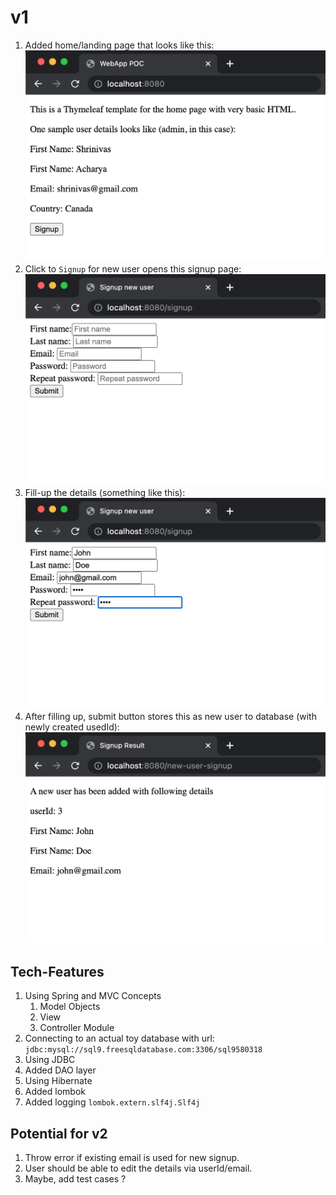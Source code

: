 # v1 #

1. Added home/landing page that looks like this: ![alt text](documentation/v1/v1_home.png "v1_home")
2. Click to ```Signup``` for new user opens this signup
   page: ![alt text](documentation/v1/v1_user_signup_page.png "v1_user_signup_page")
3. Fill-up the details  (something like
   this): ![alt text](documentation/v1/v1_user_signup_POST.png "v1_user_signup_POST")
4. After filling up, submit button stores this as new user to database (with newly created
   usedId): </br><img src="documentation/v1/v1_user_signup_result.png" alt="drawing" width="500"/>

## Tech-Features ##

1. Using Spring and MVC Concepts
    1. Model Objects
    2. View
    3. Controller Module
2. Connecting to an actual toy database with url: ```jdbc:mysql://sql9.freesqldatabase.com:3306/sql9580318```
3. Using JDBC
4. Added DAO layer
5. Using Hibernate
6. Added lombok
7. Added logging ```lombok.extern.slf4j.Slf4j```

## Potential for v2 ##

1. Throw error if existing email is used for new signup.
2. User should be able to edit the details via userId/email.
3. Maybe, add test cases ?
